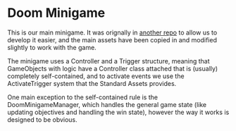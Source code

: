 # Doom Minigame

This is our main minigame. It was orignally in [another repo](https://github.com/Gorea235/DoomClone) to allow us to develop it easier, and the main assets have been copied in and modified slightly to work with the game.

The minigame uses a Controller and a Trigger structure, meaning that GameObjects with logic have a Controller class attached that is (usually) completely self-contained, and to activate events we use the ActivateTrigger system that the Standard Assets provides.

One main exception to the self-contained rule is the DoomMinigameManager, which handles the general game state (like updating objectives and handling the win state), however the way it works is designed to be obvious.
